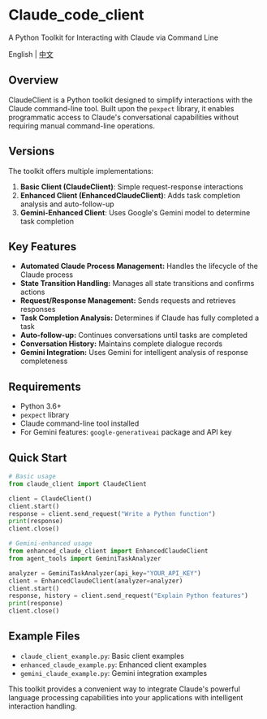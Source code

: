 # Claude_code_client
A Python Toolkit for Interacting with Claude via Command Line

English | [中文](README_CN.md)

## Overview

ClaudeClient is a Python toolkit designed to simplify interactions with the Claude command-line tool. Built upon the `pexpect` library, it enables programmatic access to Claude's conversational capabilities without requiring manual command-line operations.

## Versions

The toolkit offers multiple implementations:

1. **Basic Client (ClaudeClient)**: Simple request-response interactions
2. **Enhanced Client (EnhancedClaudeClient)**: Adds task completion analysis and auto-follow-up
3. **Gemini-Enhanced Client**: Uses Google's Gemini model to determine task completion

## Key Features

* **Automated Claude Process Management:** Handles the lifecycle of the Claude process
* **State Transition Handling:** Manages all state transitions and confirms actions
* **Request/Response Management:** Sends requests and retrieves responses
* **Task Completion Analysis:** Determines if Claude has fully completed a task
* **Auto-follow-up:** Continues conversations until tasks are completed
* **Conversation History:** Maintains complete dialogue records
* **Gemini Integration:** Uses Gemini for intelligent analysis of response completeness

## Requirements

* Python 3.6+
* `pexpect` library
* Claude command-line tool installed
* For Gemini features: `google-generativeai` package and API key

## Quick Start

```python
# Basic usage
from claude_client import ClaudeClient

client = ClaudeClient()
client.start()
response = client.send_request("Write a Python function")
print(response)
client.close()

# Gemini-enhanced usage
from enhanced_claude_client import EnhancedClaudeClient
from agent_tools import GeminiTaskAnalyzer

analyzer = GeminiTaskAnalyzer(api_key="YOUR_API_KEY")
client = EnhancedClaudeClient(analyzer=analyzer)
client.start()
response, history = client.send_request("Explain Python features")
print(response)
client.close()
```

## Example Files

* `claude_client_example.py`: Basic client examples
* `enhanced_claude_example.py`: Enhanced client examples
* `gemini_claude_example.py`: Gemini integration examples

This toolkit provides a convenient way to integrate Claude's powerful language processing capabilities into your applications with intelligent interaction handling.

